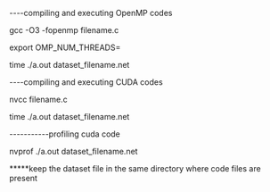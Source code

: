 ----compiling and executing OpenMP codes

gcc -O3 -fopenmp filename.c

export OMP_NUM_THREADS=<number of threads>

time ./a.out dataset_filename.net

----compiling and executing CUDA codes

nvcc filename.c

time ./a.out dataset_filename.net

-----------profiling cuda code

nvprof ./a.out dataset_filename.net

*****keep the dataset file in the same directory where code files are present
